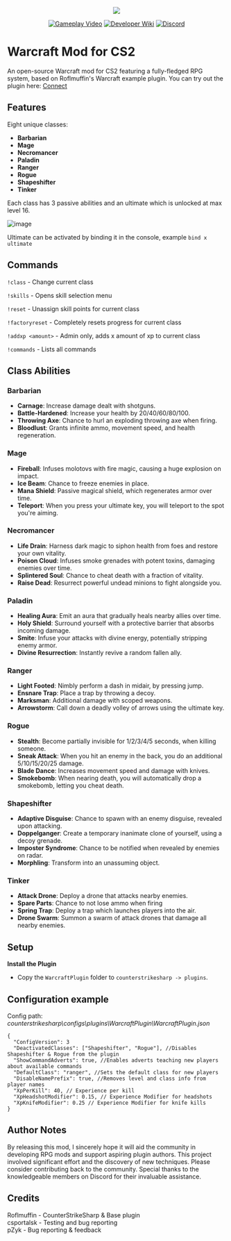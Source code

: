 <p align="center">
  <img src="https://github.com/user-attachments/assets/4f6fac3a-d098-4a41-8f46-2612e112529a">
</p>

<p align="center">
  <a href="https://www.youtube.com/watch?v=Z9HdF47zPss" target="_blank"><img src="https://img.shields.io/badge/Gameplay-Video-red?style=for-the-badge&logo=youtube" alt="Gameplay Video"></a>
  <a href="https://github.com/Wngui/CS2WarcraftMod/wiki" target="_blank"><img src="https://img.shields.io/badge/Developer-Wiki-blue?style=for-the-badge&logo=github" alt="Developer Wiki"></a>
  <a href="https://discord.gg/VvD8aUHCNW" target="_blank"><img src="https://img.shields.io/badge/Join-Discord-5865F2?style=for-the-badge&logo=discord&logoColor=white" alt="Discord"></a>
</p>

# Warcraft Mod for CS2

An open-source Warcraft mod for CS2 featuring a fully-fledged RPG system, based on Roflmuffin's Warcraft example plugin.
You can try out the plugin here: [Connect](https://cs2browser.com/connect/136.244.80.208:27015)

## Features

Eight unique classes:

- **Barbarian**
- **Mage**
- **Necromancer**
- **Paladin**
- **Ranger**
- **Rogue**
- **Shapeshifter**
- **Tinker**

Each class has 3 passive abilities and an ultimate which is unlocked at max level 16.

![image](https://github.com/user-attachments/assets/3a96b1ba-0173-4b3e-8e2a-43b1ac091247)

Ultimate can be activated by binding it in the console, example
     ```
     bind x ultimate
     ```


## Commands
```!class``` - Change current class

```!skills``` - Opens skill selection menu

```!reset``` - Unassign skill points for current class

```!factoryreset``` - Completely resets progress for current class

```!addxp <amount>``` - Admin only, adds x amount of xp to current class

```!commands``` - Lists all commands

## Class Abilities

### Barbarian

- **Carnage**: Increase damage dealt with shotguns.
- **Battle-Hardened**: Increase your health by 20/40/60/80/100.
- **Throwing Axe**: Chance to hurl an exploding throwing axe when firing.
- **Bloodlust**: Grants infinite ammo, movement speed, and health regeneration. 

### Mage

- **Fireball**: Infuses molotovs with fire magic, causing a huge explosion on impact.
- **Ice Beam**: Chance to freeze enemies in place.
- **Mana Shield**: Passive magical shield, which regenerates armor over time.
- **Teleport**: When you press your ultimate key, you will teleport to the spot you're aiming.

### Necromancer

- **Life Drain**: Harness dark magic to siphon health from foes and restore your own vitality.
- **Poison Cloud**: Infuses smoke grenades with potent toxins, damaging enemies over time.
- **Splintered Soul**: Chance to cheat death with a fraction of vitality.
- **Raise Dead**: Resurrect powerful undead minions to fight alongside you. 

### Paladin

- **Healing Aura**: Emit an aura that gradually heals nearby allies over time.
- **Holy Shield**: Surround yourself with a protective barrier that absorbs incoming damage.
- **Smite**: Infuse your attacks with divine energy, potentially stripping enemy armor.
- **Divine Resurrection**: Instantly revive a random fallen ally.

### Ranger

- **Light Footed**: Nimbly perform a dash in midair, by pressing jump.
- **Ensnare Trap**: Place a trap by throwing a decoy.
- **Marksman**: Additional damage with scoped weapons.
- **Arrowstorm**: Call down a deadly volley of arrows using the ultimate key.

### Rogue

- **Stealth**: Become partially invisible for 1/2/3/4/5 seconds, when killing someone.
- **Sneak Attack**: When you hit an enemy in the back, you do an additional 5/10/15/20/25 damage.
- **Blade Dance**: Increases movement speed and damage with knives.
- **Smokebomb**: When nearing death, you will automatically drop a smokebomb, letting you cheat death. 

### Shapeshifter

- **Adaptive Disguise**: Chance to spawn with an enemy disguise, revealed upon attacking.
- **Doppelganger**: Create a temporary inanimate clone of yourself, using a decoy grenade.
- **Imposter Syndrome**: Chance to be notified when revealed by enemies on radar.
- **Morphling**: Transform into an unassuming object.

### Tinker
- **Attack Drone**: Deploy a drone that attacks nearby enemies.
- **Spare Parts**: Chance to not lose ammo when firing 
- **Spring Trap**: Deploy a trap which launches players into the air.
- **Drone Swarm**: Summon a swarm of attack drones that damage all nearby enemies.

## Setup

**Install the Plugin**
   - Copy the `WarcraftPlugin` folder to `counterstrikesharp -> plugins`.

## Configuration example
Config path: *counterstrikesharp\configs\plugins\WarcraftPlugin\WarcraftPlugin.json*
```jsonc
{
  "ConfigVersion": 3
  "DeactivatedClasses": ["Shapeshifter", "Rogue"], //Disables Shapeshifter & Rogue from the plugin
  "ShowCommandAdverts": true, //Enables adverts teaching new players about available commands
  "DefaultClass": "ranger", //Sets the default class for new players
  "DisableNamePrefix": true, //Removes level and class info from player names
  "XpPerKill": 40, // Experience per kill
  "XpHeadshotModifier": 0.15, // Experience Modifier for headshots
  "XpKnifeModifier": 0.25 // Experience Modifier for knife kills
}
```

## Author Notes

By releasing this mod, I sincerely hope it will aid the community in developing RPG mods and support aspiring plugin authors. This project involved significant effort and the discovery of new techniques. Please consider contributing back to the community. Special thanks to the knowledgeable members on Discord for their invaluable assistance.

## Credits

Roflmuffin - CounterStrikeSharp & Base plugin</br>
csportalsk - Testing and bug reporting</br>
pZyk - Bug reporting & feedback
